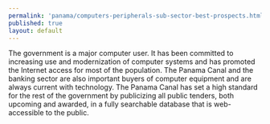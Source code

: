 ```yaml
--- 
permalink: 'panama/computers-peripherals-sub-sector-best-prospects.html' 
published: true 
layout: default
---
```

The government is a major computer user. It has been committed to increasing use and modernization of computer systems and has promoted the Internet access for most of the population. The Panama Canal and the banking sector are also important buyers of computer equipment and are always current with technology. The Panama Canal has set a high standard for the rest of the government by publicizing all public tenders, both upcoming and awarded, in a fully searchable database that is web-accessible to the public.
